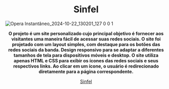 <h1 align="center" style="font-weight: bold;">Sinfel</h1>

![Opera Instantâneo_2024-10-22_130201_127 0 0 1](https://i.ibb.co/TKgZwfB/sinfel.jpg)

<p align="center">
<b>O projeto é um site personalizado cujo principal objetivo é fornecer aos visitantes uma maneira fácil de acessar suas redes sociais. O site foi projetado com um layout simples, com destaque para os botões das redes sociais da banda.
Design responsivo para se adaptar a diferentes tamanhos de tela para dispositivos móveis e desktop. O site utiliza apenas HTML e CSS para exibir os ícones das redes sociais e seus respectivos links. Ao clicar em um ícone, o usuário é redirecionado diretamente para a página correspondente.</b>
</p>

<p align="center">
     <a href="https://sinfel.com">Sinfel</a>
</p>
